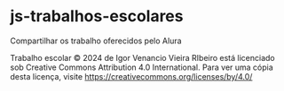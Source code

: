 # js-trabalhos-escolares
Compartilhar os trabalho oferecidos pelo Alura

Trabalho escolar © 2024 de Igor Venancio Vieira RIbeiro está licenciado sob Creative Commons Attribution 4.0 International. Para ver uma cópia desta licença, visite https://creativecommons.org/licenses/by/4.0/
